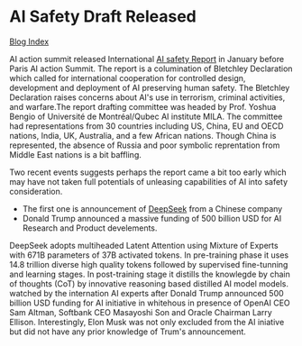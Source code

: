 # AI Safety Draft Released

[Blog Index](../index.md)

AI action summit released International [AI safety Report](https://www.gov.uk/government/publications/international-ai-safety-report-2025) 
in January before Paris AI action Summit. The report is a columination of Bletchley Declaration which called for international 
cooperation for controlled design, development and deployment of AI preserving human safety. The Bletchley Declaration raises concerns about
AI's use in terrorism, criminal activities, and warfare.The report drafting committee was headed by Prof. Yoshua Bengio of Université de
Montréal/Qubec AI institute MILA. The committee had representations from 30 countries including US, 
China, EU and OECD nations, India, UK, Australia, and a few African nations. Though China is represented, the absence of Russia and 
poor symbolic reprentation from Middle East nations is a bit baffling. 

Two recent events suggests perhaps the report came a bit too early which may have not taken full potentials of unleasing capabilities of 
AI into safety consideration.
- The first one is announcement of [DeepSeek](https://github.com/deepseek-ai/DeepSeek-V3/blob/main/DeepSeek_V3.pdf) from a Chinese company
- Donald Trump announced a massive funding of 500 billion USD for AI Research and Product develements. 

DeepSeek adopts multiheaded Latent Attention using Mixture of Experts with 671B parameters of 37B activated tokens. In pre-training 
phase it uses 14.8 trillion diverse high quality tokens followed by supervised fine-tunning and learning stages. In post-training stage
it distills the knowlegde by chain of thoughts (CoT) by innovative  reasoning based distilled AI model models. 
watched by the internation AI experts after Donald Trump
announced 500 billion USD funding for AI initiative in whitehous in presence of OpenAI CEO Sam Altman, Softbank CEO  Masayoshi Son and Oracle Chairman Larry Ellison. Interestingly, Elon Musk was not only excluded from
the AI iniative but did not have any prior knowledge of Trum's announcement.   


